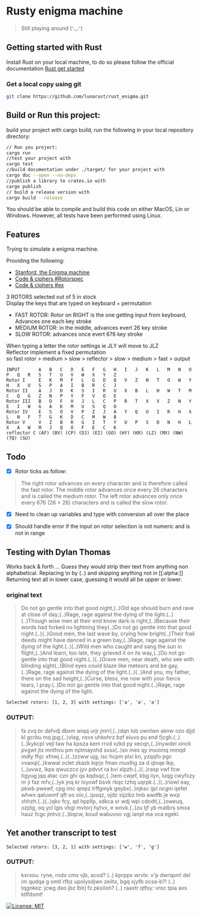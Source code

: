 # Rusty enigma machine
> Still playing around 	(ᵔ◡ᵔ)

## Getting started with Rust

Install Rust on your local machine, to do so please follow the official documentation
[Rust get started](https://www.rust-lang.org/learn/get-started)


### Get a local copy using git

```bash
git clone https://github.com/lunarust/rust_enigma.git
```

## Build or Run this project:

build your project with cargo build, run the following in your local repository directory:
```bash
// Run you project:
cargo run
//test your project with
cargo test
//build documentation under ./target/ for your project with 
cargo doc --open --no-deps
//publish a library to crates.io with
cargo publish
// build a release version with
cargo build --release
```

You should be able to compile and build this code on either MacOS, Lin or Windows.
However, all tests have been performed using Linux.

## Features
Trying to simulate a enigma machine.

Providing the following:
- [Stanford, the Enigma machine](https://web.stanford.edu/class/cs106j/handouts/36-TheEnigmaMachine.pdf)
- [Code & ciphers #Rotorspec](https://www.codesandciphers.org.uk/enigma/rotorspec.htm)
- [Code & ciphers #ex](https://www.codesandciphers.org.uk/enigma/example1.htm)


3 ROTORS selected out of 5 in stock  
Display the keys that are typed on keyboard + permutation  

- FAST ROTOR: Rotor on RIGHT is the one getting input from keyboard, Advances one each key stroke
- MEDIUM ROTOR: in the middle, advances evert 26 key stroke
- SLOW ROTOR: advances once evert 676 key stroke

When typing a letter the rotor settings ie JLY will move to JLZ  
Reflector implement a fixed permutation  
so fast rotor > medium > slow > reflector > slow > medium > fast > output  

```
INPUT		A	B	C	D	E	F	G	H	I	J	K	L	M	N	O	P	Q	R	S	T	U	V	W	X	Y	Z
Rotor I		E	K	M	F	L	G	D	Q	V	Z	N	T	O	W	Y	H	X	U	S	P	A	I	B	R	C	J
Rotor II	A	J	D	K	S	I	R	U	X	B	L	H	W	T	M	C	Q	G	Z	N	P	Y	F	V	O	E
Rotor III	B	D	F	H	J	L	C	P	R	T	X	V	Z	N	Y	E	I	W	G	A	K	M	U	S	Q	O
Rotor IV	E	S	O	V	P	Z	J	A	Y	Q	U	I	R	H	X	L	N	F	T	G	K	D	C	M	W	B
Rotor V		V	Z	B	R	G	I	T	Y	U	P	S	D	N	H	L	X	A	W	M	J	Q	O	F	E	C	K
reflector C	(AF) (BV) (CP) (DJ) (EI) (GO) (HY) (KR) (LZ) (MX) (NW) (TQ) (SU)
```

## Todo
- [x] Rotor ticks as follow:
> The right rotor advances on every character and is therefore called the fast rotor. The middle rotor advances once every 26 characters and is called the medium rotor. The left rotor advances only once every 676 (26 × 26) characters and is called the slow rotor. 
- [x] Need to clean up variables and type with conversion all over the place 
- [x] Should handle error if the input on rotor selection is not numeric and is not in range


## Testing with Dylan Thomas
Works back & forth ...
Guess they would strip their text from anything non alphabetical. Replacing \n by (..) and skipping anything not in [[:alpha:]]
Returning text all in lower case, guessing it would all be upper or lower.

### original text
> Do not go gentle into that good night,(..)Old age should burn and rave at close of day;(..)Rage, rage against the dying of the light.(..)(..)Though wise men at their end know dark is right,(..)Because their words had forked no lightning they(..)Do not go gentle into that good night.(..)(..)Good men, the last wave by, crying how bright(..)Their frail deeds might have danced in a green bay,(..)Rage, rage against the dying of the light.(..)(..)Wild men who caught and sang the sun in flight,(..)And learn, too late, they grieved it on its way,(..)Do not go gentle into that good night.(..)(..)Grave men, near death, who see with blinding sight(..)Blind eyes could blaze like meteors and be gay,(..)Rage, rage against the dying of the light.(..)(..)And you, my father, there on the sad height,(..)Curse, bless, me now with your fierce tears, I pray.(..)Do not go gentle into that good night.(..)Rage, rage against the dying of the light.

```Selected rotors: [1, 2, 3] with settings: ['a', 'a', 'a']```

### OUTPUT:

> fa zvq br dafvdj dbxm wiqq urjr jmrrl,(..)dqn lob uwnlwn aknw ozo djjd kl gcrbu mq jpg;(..)vlag, nsvs uhkohrz bzf eiuvs pu end fjcgh.(..)(..)kykcpl vejl taw ha kpsza kem rrvd xzkd py xecqn,(..)inywdel xinck pvgwt jtx mnthvu pm nptmayohd sxsx(..)sn mes qy msoimq mmqd mdly fhjc xfnwj.(..)(..)zzww ujg, isc hcpm plxi kn, yzqqfo pgc vvaoqi(..)kwwal oclet zkazk kqrjx fman muxlhg za d qloqe lkp,(..)uvwz, ikps qwuczco jyv pdvvt ra bvi xlpzh.(..)(..)rasp vwf fcw tigyug jqq atac czn ghi qs kqdsqc,(..)iem cwjef, kbg iiyn, luqg cwyfxzy nr ji faz mfv,(..)yk jnq kr lxyowf bsvk rkqc tzhq uqrpk.(..)(..)riowl eay, pkwb pwewf, cpg imc qmpz lrffgmyk geybx(..)njksc ijpl ncgni qefet whwx qaluwmf qft oo oio,(..)psqz, ojdz sijzibz lmb awdfb je wxp xhhzh.(..)(..)qkv fcy, qd hppllp, xdkca sr wdj wpi cdodti,(..)oweuq, ozjdg, oq ycl lgis vbgi mvtorj hytvx, e wnvk.(..)zu tjf yb matbrs smxa hauz fcgc jmtvz.(..)bqcw, koud wabuvoo vgj ianpl ma vca egeki. 

## Yet another transcript to test

```Selected rotors: [3, 2, 1] with settings: ['w', 'f', 'g']```

### OUTPUT: 
> kxrxou: ryne, rndo cmx vjb, acod? (..) kprppx wrvlx: v'p dwrspm! del im qudqa g omtl rfbz upolysdjwn zeiltx, bgq xjyfb ocsa-b?! (..) tqgnkez: jcwg deo jbz lblrj fz pkxiloh?  (..) raaxtr qtfsy: vroc tpia axs ktlfdsmt! 


[![License: MIT](https://img.shields.io/badge/License-MIT-yellow.svg)](https://opensource.org/licenses/MIT)